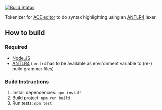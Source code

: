 [![Build Status](https://travis-ci.org/maiermic/antlr4-ace-ext.svg)](https://travis-ci.org/maiermic/antlr4-ace-ext)

Tokenizer for [ACE editor][ACE editor] to do syntax highlighting using an [ANTLR4][ANTLR4] lexer.

## How to build
 
### Required

- [Node.JS](https://nodejs.org)
- [ANTLR4](http://www.antlr.org/download.html) (`antlr4` has to be available as environment variable to (re-) build grammar files)  

### Build Instructions

1. Install dependencies: `npm install` 
2. Build project: `npm run build` 
3. Run tests: `npm test` 

[ACE editor]: https://ace.c9.io
[ANTLR4]: http://www.antlr.org/